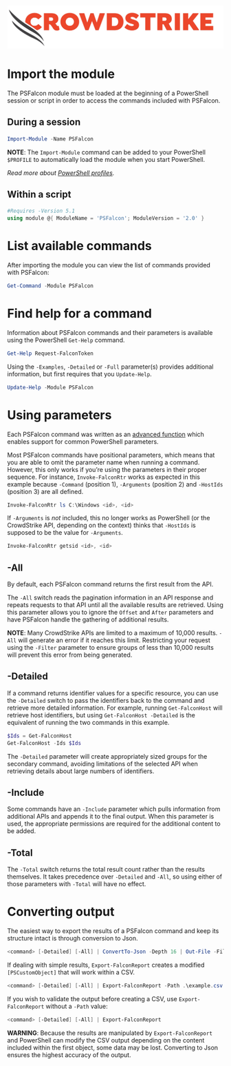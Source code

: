 ![CrowdStrike Falcon](https://raw.githubusercontent.com/CrowdStrike/falconpy/main/docs/asset/cs-logo.png)
# Import the module
The PSFalcon module must be loaded at the beginning of a PowerShell session or script in order to access the commands included with PSFalcon.

## During a session
```powershell
Import-Module -Name PSFalcon
```
**NOTE**: The `Import-Module` command can be added to your PowerShell `$PROFILE` to automatically load the module when you start PowerShell.

_Read more about [PowerShell profiles](https://docs.microsoft.com/en-us/powershell/module/microsoft.powershell.core/about/about_profiles)._
## Within a script
```powershell
#Requires -Version 5.1
using module @{ ModuleName = 'PSFalcon'; ModuleVersion = '2.0' }
```
# List available commands
After importing the module you can view the list of commands provided with PSFalcon:
```powershell
Get-Command -Module PSFalcon
```

# Find help for a command
Information about PSFalcon commands and their parameters is available using the PowerShell `Get-Help` command.
```powershell
Get-Help Request-FalconToken
```
Using the `-Examples`, `-Detailed` or `-Full` parameter(s) provides additional information, but first requires that you `Update-Help`.
```powershell
Update-Help -Module PSFalcon
```

# Using parameters
Each PSFalcon command was written as an [advanced function](https://docs.microsoft.com/en-us/powershell/module/microsoft.powershell.core/about/about_functions_advanced) which enables support for common PowerShell parameters.

Most PSFalcon commands have positional parameters, which means that you are able to omit the parameter name when running a command. However, this only works if you’re using the parameters in their proper sequence. For instance, `Invoke-FalconRtr` works as expected in this example because `-Command` (position 1), `-Arguments` (position 2) and `-HostIds` (position 3) are all defined.
```powershell
Invoke-FalconRtr ls C:\Windows <id>, <id>
```

If `-Arguments` is _not_ included, this no longer works as PowerShell (or the CrowdStrike API, depending on the context) thinks that `-HostIds` is supposed to be the value for `-Arguments`.
```powershell
Invoke-FalconRtr getsid <id>, <id>
```

## -All
By default, each PSFalcon command returns the first result from the API.

The `-All` switch reads the pagination information in an API response and repeats requests to that API until all the available results are retrieved. Using this parameter allows you to ignore the `Offset` and `After` parameters and have PSFalcon handle the gathering of additional results.

**NOTE**: Many CrowdStrike APIs are limited to a maximum of 10,000 results. `-All` will generate an error if it reaches this limit. Restricting your request using the `-Filter` parameter to ensure groups of less than 10,000 results will prevent this error from being generated.

## -Detailed
If a command returns identifier values for a specific resource, you can use the `-Detailed` switch to pass the identifiers back to the command and retrieve more detailed information. For example, running `Get-FalconHost` will retrieve host identifiers, but using `Get-FalconHost -Detailed` is the equivalent of running the two commands in this example.
```powershell
$Ids = Get-FalconHost
Get-FalconHost -Ids $Ids
```

The `-Detailed` parameter will create appropriately sized groups for the secondary command, avoiding limitations of the selected API when retrieving details about large numbers of identifiers.

## -Include
Some commands have an `-Include` parameter which pulls information from additional APIs and appends it to the final output. When this parameter is used, the appropriate permissions are required for the additional content to be added.

## -Total
The `-Total` switch returns the total result count rather than the results themselves. It takes precedence over `-Detailed` and `-All`, so using either of those parameters with `-Total` will have no effect.

# Converting output
The easiest way to export the results of a PSFalcon command and keep its structure intact is through conversion to Json.
```powershell
<command> [-Detailed] [-All] | ConvertTo-Json -Depth 16 | Out-File -FilePath .\example.json
```
If dealing with simple results, `Export-FalconReport` creates a modified `[PSCustomObject]` that will work within a CSV.
```powershell
<command> [-Detailed] [-All] | Export-FalconReport -Path .\example.csv
```
If you wish to validate the output before creating a CSV, use `Export-FalconReport` without a `-Path` value:
```powershell
<command> [-Detailed] [-All] | Export-FalconReport
```

**WARNING**: Because the results are manipulated by `Export-FalconReport` and PowerShell can modify the CSV output depending on the content included within the first object, some data may be lost. Converting to Json ensures the highest accuracy of the output.